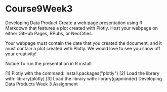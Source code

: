 # Course9Week3
Developing Data Product
Create a web page presentation using R Markdown that features a plot created with Plotly. Host your webpage on either GitHub Pages, RPubs, or NeoCities.

Your webpage must contain the date that you created the document, and it must contain a plot created with Plotly. We would love to see you show off your creativity!

Notice
To run the presentation in R install:

[1] Plotly with the command: install.packages("plotly")
[2] Load the library with: library(plotly)
[3] Load the library with: library(gapminder) Developing Data Products Week 3 Assignment
